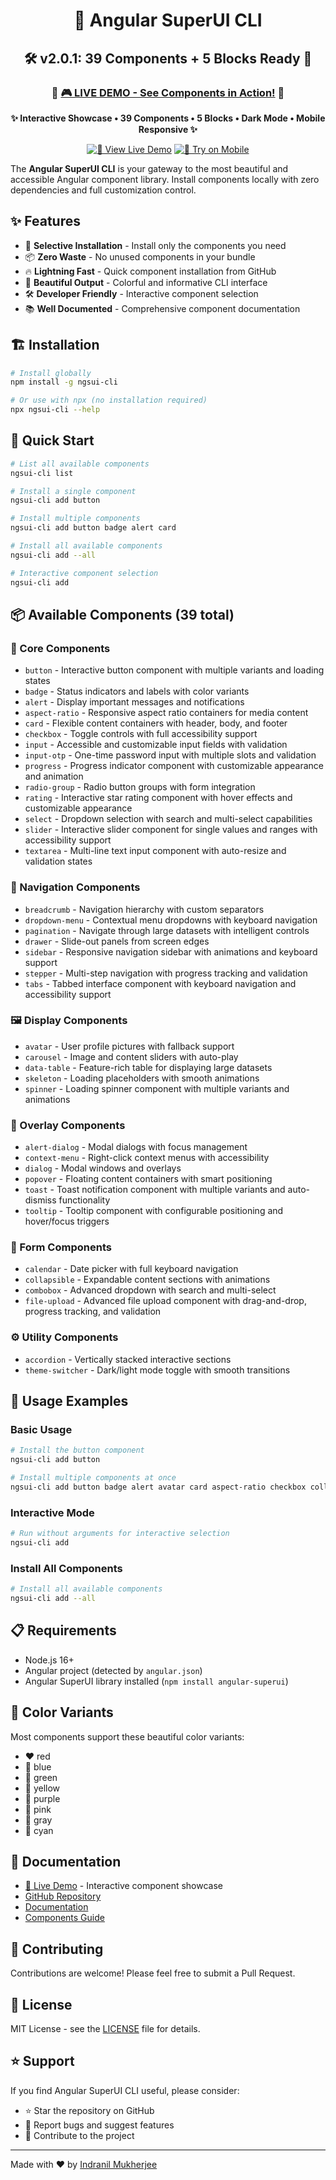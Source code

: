 <div align="center">

# 🚀 Angular SuperUI CLI

## 🛠️ **v2.0.1: 39 Components + 5 Blocks Ready** 🎯
</div>
<div align="center">

### 🌟 **[🎮 LIVE DEMO - See Components in Action!](https://angular-superui.vercel.app/)** 🌟

**✨ Interactive Showcase • 39 Components • 5 Blocks • Dark Mode • Mobile Responsive ✨**

[![🚀 View Live Demo](https://img.shields.io/badge/🚀-View%20Live%20Demo-FF6B6B?style=for-the-badge&logo=vercel&logoColor=white&labelColor=000000)](https://angular-superui.vercel.app/)
[![📱 Try on Mobile](https://img.shields.io/badge/📱-Try%20on%20Mobile-45B7D1?style=for-the-badge&logo=mobile&logoColor=white&labelColor=000000)](https://angular-superui.vercel.app/)

</div>

The **Angular SuperUI CLI** is your gateway to the most beautiful and accessible Angular component library. Install components locally with zero dependencies and full customization control.

## ✨ Features

- 🎯 **Selective Installation** - Install only the components you need
- 📦 **Zero Waste** - No unused components in your bundle
- 🔥 **Lightning Fast** - Quick component installation from GitHub
- 🎨 **Beautiful Output** - Colorful and informative CLI interface
- 🛠️ **Developer Friendly** - Interactive component selection
- 📚 **Well Documented** - Comprehensive component documentation

## 🏗️ Installation

```bash
# Install globally
npm install -g ngsui-cli

# Or use with npx (no installation required)
npx ngsui-cli --help
```

## 🚀 Quick Start

```bash
# List all available components
ngsui-cli list

# Install a single component
ngsui-cli add button

# Install multiple components
ngsui-cli add button badge alert card

# Install all available components
ngsui-cli add --all

# Interactive component selection
ngsui-cli add
```

## 📦 Available Components (39 total)

### 🎯 Core Components

- `button` - Interactive button component with multiple variants and loading states
- `badge` - Status indicators and labels with color variants
- `alert` - Display important messages and notifications
- `aspect-ratio` - Responsive aspect ratio containers for media content
- `card` - Flexible content containers with header, body, and footer
- `checkbox` - Toggle controls with full accessibility support
- `input` - Accessible and customizable input fields with validation
- `input-otp` - One-time password input with multiple slots and validation
- `progress` - Progress indicator component with customizable appearance and animation
- `radio-group` - Radio button groups with form integration
- `rating` - Interactive star rating component with hover effects and customizable appearance
- `select` - Dropdown selection with search and multi-select capabilities
- `slider` - Interactive slider component for single values and ranges with accessibility support
- `textarea` - Multi-line text input component with auto-resize and validation states

### 🧭 Navigation Components

- `breadcrumb` - Navigation hierarchy with custom separators
- `dropdown-menu` - Contextual menu dropdowns with keyboard navigation
- `pagination` - Navigate through large datasets with intelligent controls
- `drawer` - Slide-out panels from screen edges
- `sidebar` - Responsive navigation sidebar with animations and keyboard support
- `stepper` - Multi-step navigation with progress tracking and validation
- `tabs` - Tabbed interface component with keyboard navigation and accessibility support

### 🖼️ Display Components

- `avatar` - User profile pictures with fallback support
- `carousel` - Image and content sliders with auto-play
- `data-table` - Feature-rich table for displaying large datasets
- `skeleton` - Loading placeholders with smooth animations
- `spinner` - Loading spinner component with multiple variants and animations

### 💫 Overlay Components

- `alert-dialog` - Modal dialogs with focus management
- `context-menu` - Right-click context menus with accessibility
- `dialog` - Modal windows and overlays
- `popover` - Floating content containers with smart positioning
- `toast` - Toast notification component with multiple variants and auto-dismiss functionality
- `tooltip` - Tooltip component with configurable positioning and hover/focus triggers

### 🔧 Form Components

- `calendar` - Date picker with full keyboard navigation
- `collapsible` - Expandable content sections with animations
- `combobox` - Advanced dropdown with search and multi-select
- `file-upload` - Advanced file upload component with drag-and-drop, progress tracking, and validation

### ⚙️ Utility Components

- `accordion` - Vertically stacked interactive sections
- `theme-switcher` - Dark/light mode toggle with smooth transitions

## 🔧 Usage Examples

### Basic Usage
```bash
# Install the button component
ngsui-cli add button

# Install multiple components at once
ngsui-cli add button badge alert avatar card aspect-ratio checkbox collapsible theme-switcher
```

### Interactive Mode
```bash
# Run without arguments for interactive selection
ngsui-cli add
```

### Install All Components
```bash
# Install all available components
ngsui-cli add --all
```

## 📋 Requirements

- Node.js 16+ 
- Angular project (detected by `angular.json`)
- Angular SuperUI library installed (`npm install angular-superui`)

## 🎨 Color Variants

Most components support these beautiful color variants:
- ❤️ red
- 💙 blue  
- 💚 green
- 💛 yellow
- 💜 purple
- 🩷 pink
- 🤍 gray
- 🩵 cyan

## 📖 Documentation

- [🚀 Live Demo](https://angular-superui.vercel.app/) - Interactive component showcase
- [GitHub Repository](https://github.com/bhaimicrosoft/angular-superui)
- [Documentation](https://github.com/bhaimicrosoft/angular-superui/tree/main/docs)
- [Components Guide](https://github.com/bhaimicrosoft/angular-superui/tree/main/docs/components)

## 🤝 Contributing

Contributions are welcome! Please feel free to submit a Pull Request.

## 📄 License

MIT License - see the [LICENSE](LICENSE) file for details.

## ⭐ Support

If you find Angular SuperUI CLI useful, please consider:
- ⭐ Star the repository on GitHub
- 🐛 Report bugs and suggest features
- 🤝 Contribute to the project

---

Made with ❤️ by [Indranil Mukherjee](https://bhaikaju.com)
